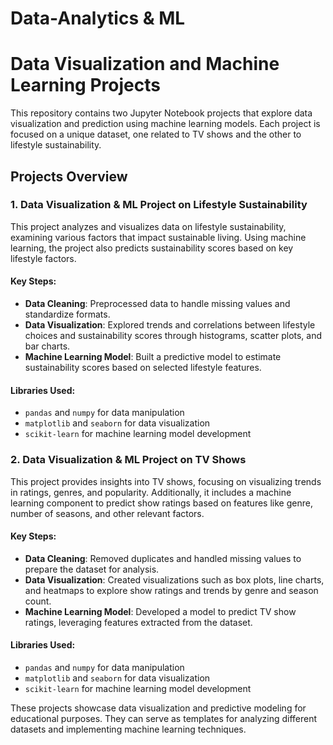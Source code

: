 # Data-Analytics & ML

# Data Visualization and Machine Learning Projects

This repository contains two Jupyter Notebook projects that explore data visualization and prediction using machine learning models. Each project is focused on a unique dataset, one related to TV shows and the other to lifestyle sustainability. 

## Projects Overview

### 1. Data Visualization & ML Project on Lifestyle Sustainability

This project analyzes and visualizes data on lifestyle sustainability, examining various factors that impact sustainable living. Using machine learning, the project also predicts sustainability scores based on key lifestyle factors.

#### Key Steps:
- **Data Cleaning**: Preprocessed data to handle missing values and standardize formats.
- **Data Visualization**: Explored trends and correlations between lifestyle choices and sustainability scores through histograms, scatter plots, and bar charts.
- **Machine Learning Model**: Built a predictive model to estimate sustainability scores based on selected lifestyle features.

#### Libraries Used:
- `pandas` and `numpy` for data manipulation
- `matplotlib` and `seaborn` for data visualization
- `scikit-learn` for machine learning model development

### 2. Data Visualization & ML Project on TV Shows

This project provides insights into TV shows, focusing on visualizing trends in ratings, genres, and popularity. Additionally, it includes a machine learning component to predict show ratings based on features like genre, number of seasons, and other relevant factors.

#### Key Steps:
- **Data Cleaning**: Removed duplicates and handled missing values to prepare the dataset for analysis.
- **Data Visualization**: Created visualizations such as box plots, line charts, and heatmaps to explore show ratings and trends by genre and season count.
- **Machine Learning Model**: Developed a model to predict TV show ratings, leveraging features extracted from the dataset.
  
#### Libraries Used:
- `pandas` and `numpy` for data manipulation
- `matplotlib` and `seaborn` for data visualization
- `scikit-learn` for machine learning model development

These projects showcase data visualization and predictive modeling for educational purposes. They can serve as templates for analyzing different datasets and implementing machine learning techniques.
